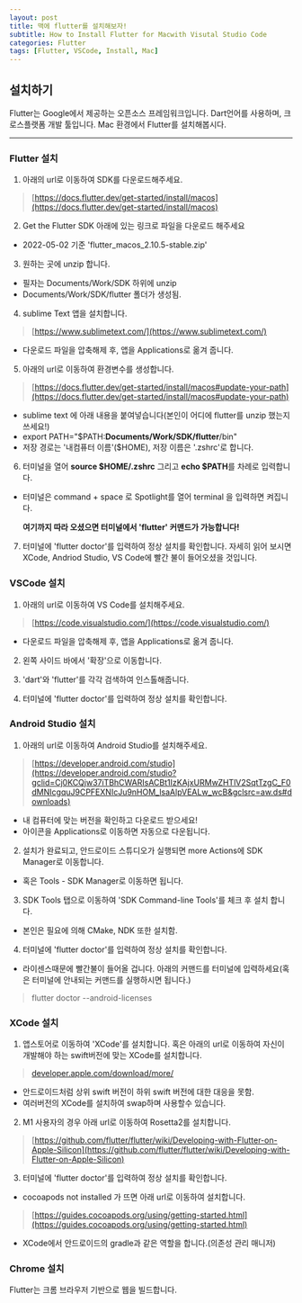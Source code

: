 ```yaml
---
layout: post
title: 맥에 flutter를 설치해보자!
subtitle: How to Install Flutter for Macwith Visutal Studio Code
categories: Flutter
tags: [Flutter, VSCode, Install, Mac]
---
```


## 설치하기 ##

Flutter는 Google에서 제공하는 오픈소스 프레임워크입니다. Dart언어를 사용하며, 크로스플랫폼 개발 툴입니다.
Mac 환경에서 Flutter를 설치해봅시다.

------------
### Flutter 설치 ###
  1. 아래의 url로 이동하여 SDK를 다운로드해주세요.
> [https://docs.flutter.dev/get-started/install/macos](https://docs.flutter.dev/get-started/install/macos)


2. Get the Flutter SDK 아래에 있는 링크로 파일을 다운로드 해주세요
* 2022-05-02 기준 'flutter_macos_2.10.5-stable.zip'

3. 원하는 곳에 unzip 합니다.
* 필자는 Documents/Work/SDK 하위에 unzip
* Documents/Work/SDK/flutter 폴더가 생성됨.

4. sublime Text 앱을 설치합니다.
>[https://www.sublimetext.com/](https://www.sublimetext.com/)
* 다운로드 파일을 압축해제 후, 앱을 Applications로 옮겨 줍니다.

5. 아래의 url로 이동하여 환경변수를 생성합니다.
>[https://docs.flutter.dev/get-started/install/macos#update-your-path](https://docs.flutter.dev/get-started/install/macos#update-your-path)

* sublime text 에 아래 내용을 붙여넣습니다(본인이 어디에 flutter를 unzip 했는지 쓰세요!)
* export PATH="$PATH:**Documents/Work/SDK/flutter**/bin"
* 저장 경로는 '내컴퓨터 이름'($HOME), 저장 이름은 '.zshrc'로 합니다.

6. 터미널을 열어 **source $HOME/.zshrc** 그리고 **echo $PATH**를 차례로 입력합니다.
* 터미널은 command + space 로 Spotlight를 열어 terminal 을 입력하면 켜집니다.

   **여기까지 따라 오셨으면 터미널에서 'flutter' 커맨드가 가능합니다!**

7. 터미널에 'flutter doctor'를 입력하여 정상 설치를 확인합니다. 
자세히 읽어 보시면 XCode, Andriod Studio, VS Code에 빨간 불이 들어오셨을 것입니다.



### VSCode 설치 ### 
1. 아래의 url로 이동하여 VS Code를 설치해주세요.
>
>[https://code.visualstudio.com/](https://code.visualstudio.com/)

* 다운로드 파일을 압축해제 후, 앱을 Applications로 옮겨 줍니다.

2. 왼쪽 사이드 바에서 '확장'으로 이동합니다.

3. 'dart'와 'flutter'를 각각 검색하여 인스톨해줍니다.

4. 터미널에 'flutter doctor'를 입력하여 정상 설치를 확인합니다.  


### Android Studio 설치 ### 
1. 아래의 url로 이동하여 Android Studio를 설치해주세요.
>
>[https://developer.android.com/studio](https://developer.android.com/studio?gclid=Cj0KCQjw37iTBhCWARIsACBt1IzKAjxURMwZHTlV2SqtTzgC_F0dMNIcgquJ9CPFEXNIcJu9nHOM_lsaAlpVEALw_wcB&gclsrc=aw.ds#downloads)

* 내 컴퓨터에 맞는 버전을 확인하고 다운로드 받으세요!
* 아이콘을 Applications로 이동하면 자동으로 다운됩니다.

2. 설치가 완료되고, 안드로이드 스튜디오가 실행되면 more Actions에 SDK Manager로 이동합니다.  
* 혹은 Tools - SDK Manager로 이동하면 됩니다.

3. SDK Tools 탭으로 이동하여 'SDK Command-line Tools'를 체크 후 설치 합니다.   
* 본인은 필요에 의해 CMake, NDK 또한 설치함.

4. 터미널에 'flutter doctor'를 입력하여 정상 설치를 확인합니다. 
* 라이센스때문에 빨간불이 들어올 겁니다. 아래의 커맨드를 터미널에 입력하세요(혹은 터미널에 안내되는 커맨드를 실행하시면 됩니다.)
>
>flutter doctor --android-licenses

  

### XCode 설치 ###
1. 앱스토어로 이동하여 'XCode'를 설치합니다. 혹은 아래의 url로 이동하여 자신이 개발해야 하는 swift버전에 맞는 XCode를 설치합니다.
>
>[developer.apple.com/download/more/](developer.apple.com/download/more/)

* 안드로이드처럼 상위 swift 버전이 하위 swift 버전에 대한 대응을 못함.
* 여러버전의 XCode를 설치하여 swap하며 사용할수 있습니다.

2. M1 사용자의 경우 아래 url로 이동하여 Rosetta2를 설치합니다. 
>
>[https://github.com/flutter/flutter/wiki/Developing-with-Flutter-on-Apple-Silicon](https://github.com/flutter/flutter/wiki/Developing-with-Flutter-on-Apple-Silicon)


3. 터미널에 'flutter doctor'를 입력하여 정상 설치를 확인합니다.
* cocoapods not installed 가 뜨면 아래 url로 이동하여 설치합니다.
>
>[https://guides.cocoapods.org/using/getting-started.html](https://guides.cocoapods.org/using/getting-started.html)

* XCode에서 안드로이드의 gradle과 같은 역할을 합니다.(의존성 관리 매니저)


### Chrome 설치 ### 
Flutter는 크롬 브라우저 기반으로 웹을 빌드합니다.

